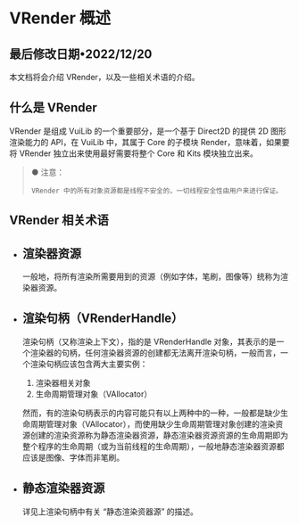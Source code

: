 # VRender 概述
最后修改日期•2022/12/20
-------
本文档将会介绍 VRender，以及一些相关术语的介绍。

## 什么是 VRender
VRender 是组成 VuiLib 的一个重要部分，是一个基于 Direct2D 的提供 2D 图形渲染能力的 API，在 VuiLib 中，其属于 Core 的子模块 Render，意味着，如果要将 VRender 独立出来使用最好需要将整个 Core 和 Kits 模块独立出来。

> ● 注意：
> 
>     VRender 中的所有对象资源都是线程不安全的，一切线程安全性由用户来进行保证。

## VRender 相关术语

* ## 渲染器资源
  一般地，将所有渲染所需要用到的资源（例如字体，笔刷，图像等）统称为渲染器资源。
* ## 渲染句柄（VRenderHandle）
  渲染句柄（又称渲染上下文），指的是 VRenderHandle 对象，其表示的是一个渲染器的句柄，任何渲染器资源的创建都无法离开渲染句柄，一般而言，一个渲染句柄应该包含两大主要实例：

    1. 渲染器相关对象
    2. 生命周期管理对象（VAllocator）
    
  然而，有的渲染句柄表示的内容可能只有以上两种中的一种，一般都是缺少生命周期管理对象（VAllocator），而使用缺少生命周期管理对象创建的渲染资源创建的渲染资源称为静态渲染器资源，静态渲染器资源资源的生命周期即为整个程序的生命周期（或为当前线程的生命周期），一般地静态渲染器资源都应该是图像、字体而非笔刷。

* ## 静态渲染器资源
   详见上渲染句柄中有关 “静态渲染资器源” 的描述。
